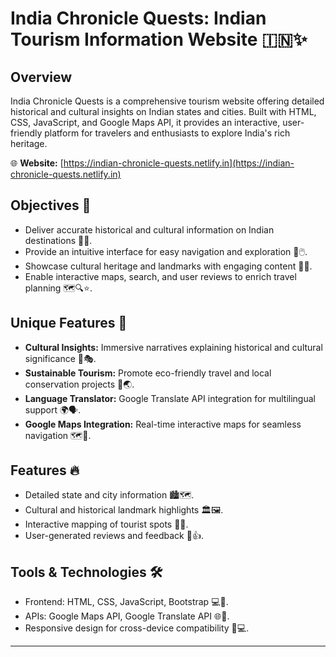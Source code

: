 # India Chronicle Quests: Indian Tourism Information Website 🇮🇳✨

## Overview
India Chronicle Quests is a comprehensive tourism website offering detailed historical and cultural insights on Indian states and cities. Built with HTML, CSS, JavaScript, and Google Maps API, it provides an interactive, user-friendly platform for travelers and enthusiasts to explore India's rich heritage.

🌐 **Website:** [https://indian-chronicle-quests.netlify.in](https://indian-chronicle-quests.netlify.in)

## Objectives 🎯
- Deliver accurate historical and cultural information on Indian destinations 🏰📜.
- Provide an intuitive interface for easy navigation and exploration 🧭🖱️.
- Showcase cultural heritage and landmarks with engaging content 🕌🎨.
- Enable interactive maps, search, and user reviews to enrich travel planning 🗺️🔍⭐.

## Unique Features 🌟
- **Cultural Insights:** Immersive narratives explaining historical and cultural significance 📖🎭.
- **Sustainable Tourism:** Promote eco-friendly travel and local conservation projects 🌱🌏.
- **Language Translator:** Google Translate API integration for multilingual support 🌍🗣️.
- **Google Maps Integration:** Real-time interactive maps for seamless navigation 🗺️🚗.

## Features 🔥
- Detailed state and city information 🏙️🗺️.
- Cultural and historical landmark highlights 🏛️🖼️.
- Interactive mapping of tourist spots 📍🧳.
- User-generated reviews and feedback 💬👍.

## Tools & Technologies 🛠️
- Frontend: HTML, CSS, JavaScript, Bootstrap 💻🎨.
- APIs: Google Maps API, Google Translate API 🌐🔌.
- Responsive design for cross-device compatibility 📱💻.

---
